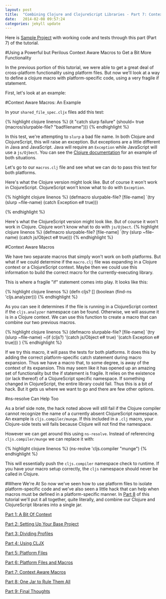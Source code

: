 ```yaml
---
layout: post
title:  "Combining Clojure and ClojureScript Libraries - Part 7: Context Aware Macros"
date:   2014-02-08 09:57:24
categories: jekyll update
---
```


[8thLight]: https://8thlight.com
[speclj]:    https://github.com/slagyr/speclj 
[sample_project]: https://github.com/AndrewZures/combining_clj_cljs_libraries/tree/throwable
[clojure_documentation]: http://clojuredocs.org/clojure_core/1.2.0/clojure.core/try

[part_1]: http://andrewzures.github.io/jekyll/update/2014/02/08/clj-cljs-pt1-context.html 
[part_2]: http://andrewzures.github.io/jekyll/update/2014/02/08/clj-cljs-pt2-setup.html
[part_3]: http://andrewzures.github.io/jekyll/update/2014/02/08/clj-cljs-pt3-dividing-profiles.html
[part_4]: http://andrewzures.github.io/jekyll/update/2014/02/08/clj-cljs-pt4-cljx.html
[part_5]: http://andrewzures.github.io/jekyll/update/2014/02/08/clj-cljs-pt5-platform.html
[part_6]: http://andrewzures.github.io/jekyll/update/2014/02/08/clj-cljs-pt6-platform-and-macros.html
[part_7]: http://andrewzures.github.io/jekyll/update/2014/02/08/clj-cljs-pt7-if-macros.html
[part_8]: http://andrewzures.github.io/jekyll/update/2014/02/08/clj-cljs-pt8-combining-profiles.html
[part_9]: http://andrewzures.github.io/jekyll/update/2014/02/08/clj-cljs-pt9-final-thoughts.html

Here is [Sample Project][sample_project] with working code and tests through this part (Part 7) of the tutorial.

#Using a Powerful but Perilous Context Aware Macros to Get a Bit More Functionality

In the previous portion of this tutorial, we were able to get a great deal of cross-platform functionality using platform files. But now we'll look at a way to define a clojure macro with platform-specific code, using a very fragile if statement.  

First, let's look at an example:

#Context Aware Macros: An Example

In your `shared_file_spec.cljx` files add this test:

{% highlight clojure linenos %}
(it "catch slurp failure"
   (should= true (macros/slurpable-file? "badfilename")))
{% endhighlight %}

In this test, we're attempting to `slurp` a bad file name.  In both Clojure and ClojureScript, this will raise an exception.  But exceptions are a little different in Java and JavaScript.  Java will require an `Exception` while JavaScript will use a `js/Ojbect`. You can see the [Clojure documentation][clojure_documentation] for an example of both situations.

Let's go to our `macros.clj` file and see what we can do to pass this test for both platforms.

Here's what the Clojure version might look like.  But of course it won't work in ClojureScript.  ClojureScript won't know what to do with `Exception`.

{% highlight clojure linenos %}
(defmacro slurpable-file? [file-name]
  `(try
     (slurp ~file-name)
     (catch Exception e# true)))

{% endhighlight %}

Here's what the ClojureScript version might look like. But of course it won't work in Clojure.  Clojure won't know what to do with `js/Ojbect`.
{% highlight clojure linenos %}
(defmacro slurpable-file? [file-name]
  `(try
     (slurp ~file-name)
     (catch js/Object e# true)))
{% endhighlight %}

#Context Aware Macros

We have two separate macros that simply won't work on both platforms.  But what if we could determine if the `macro.clj` file was expanding in a Clojure context or a ClojureScript context. Maybe then we could use this information to build the correct macro for the currently-executing library. 

This is where a fragile "if" statement comes into play.  It looks like this:

{% highlight clojure linenos %}
(defn cljs? []
    (boolean (find-ns 'cljs.analyzer)))
{% endhighlight %}

As you can see it determines if the file is running in a ClojureScript context if the `cljs.analyzer` namespace can be found. Otherwise, we will assume it is in a Clojure context.  We can use this function to create a macro that can combine our two previous macros.

{% highlight clojure linenos %}
(defmacro slurpable-file? [file-name]
 `(try
   (slurp ~file-name)
      ~(if (cljs?)
        '(catch js/Object e# true)
        '(catch Exception e# true)))
 )
{% endhighlight %}

If we try this macro, it will pass the tests for both platforms.  It does this by adding the correct platform-specific catch statement during macro expansion.  Thus we have a macro that, to some degree, is away of the context of its expansion.   This may seem like it has opened up an amazing set of functionality but the if statement is fragile.  It relies on the existence (or lack thereof) of a ClojureScript specific namespace.  If something changed in ClojureScript, the entire library could fail.  Thus this is a bit of hack.  But it gets us where we want to go and there are few other options.  

#ns-resolve Can Help Too

As a brief side note, the hack noted above will still fail if the Clojure compiler cannot recognize the name of a currently absent ClojureScript namespace. An example is `cljs.compiler/munge`. If this included in a `.clj` macro, your Clojure-side tests will fails because Clojure will not find the namespace.  

However we can get around this using `ns-resolve`.  Instead of referencing `cljs.compiler/munge` we can replace it with:

{% highlight clojure linenos %}
(ns-reolve 'cljs.compiler "munge")
{% endhighlight %}

This will essentially push the `cljs.compiler` namespace check to runtime.  If you have your macro setup correctly, the `cljs` namespace should never be called in Clojure.

#Where We're At
So now we've seen how to use platform files to isolate platform-specific code and we've also seen a little hack that can help when macros must be defined in a platform-specific manner.  In [Part 8][part_8] of this tutorial we'll put it all together, quite literally, and combine our Clojure and ClojureScript libraries into a single jar.



[Part 1: A Bit Of Context][part_1]

[Part 2: Setting Up Your Base Project][part_2]

[Part 3: Dividing Profiles][part_3]

[Part 4: Using CLJX][part_4]

[Part 5: Platform Files][part_5]

[Part 6: Platform Files and Macros][part_6]

[Part 7: Context Aware Macros][part_7]

[Part 8: One Jar to Rule Them All][part_8]

[Part 9: Final Thoughts][part_9]
